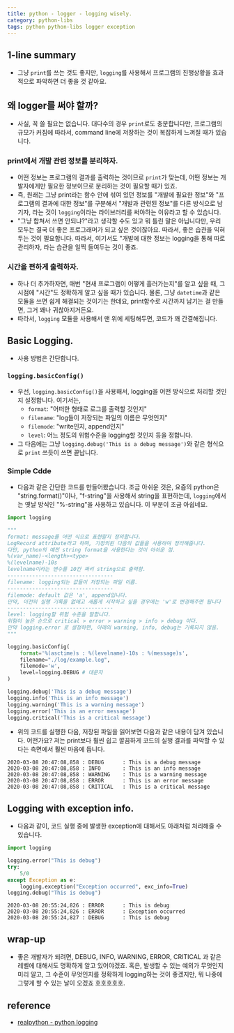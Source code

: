 ```yaml
---
title: python - logger - logging wisely. 
category: python-libs
tags: python python-libs logger exception
---
```


## 1-line summary 

- 그냥 `print`를 쓰는 것도 좋지만, `logging`를 사용해서 프로그램의 진행상황을 효과적으로 파악하면 더 좋을 것 같아요.


## 왜 logger를 써야 할까? 

- 사실, 꼭 쓸 필요는 없습니다. 대다수의 경우 `print`로도 충분합니다만, 프로그램의 규모가 커짐에 따라서, command line에 저장하는 것이 복잡하게 느껴질 때가 있습니다. 

### print에서 개발 관련 정보를 분리하자. 

- 어떤 정보는 프로그램의 결과를 출력하는 것이므로 `print`가 맞는데, 어떤 정보는 개발자에게만 필요한 정보이므로 분리하는 것이 필요할 때가 있죠.
- 즉, 원래는 그냥 print라는 함수 안에 섞여 있던 정보를 "개발에 필요한 정보"와 "프로그램의 결과에 대한 정보"를 구분해서 "개발과 관련된 정보"를 다른 방식으로 남기자, 라는 것이 `logging`이라는 라이브러리를 써야하는 이유라고 할 수 있습니다. 
- "그냥 합쳐서 쓰면 안되냐?"라고 생각할 수도 있고 뭐 틀린 말은 아닙니다만, 우리 모두는 결국 더 좋은 프로그래머가 되고 싶은 것이잖아요. 따라서, 좋은 습관을 익혀두는 것이 필요합니다. 따라서, 여기서도 "개발에 대한 정보는 logging을 통해 따로 관리하자, 라는 습관을 일찍 들여두는 것이 좋죠. 

### 시간을 편하게 출력하자.

- 하나 더 추가하자면, 매번 "현새 프로그램이 어떻게 흘러가는지"를 알고 싶을 때, 그 시점에 "시간"도 정확하게 알고 싶을 때가 있습니다. 물론, 그냥 `datetime`과 같은 모듈을 쓰면 쉽게 해결되는 것이기는 한데요, print함수로 시간까지 남기는 걸 만들면, 그거 꽤나 귀찮아지거든요.
- 따라서, `logging` 모듈을 사용해서 맨 위에 세팅해두면, 코드가 꽤 간결해집니다.


## Basic Logging. 

- 사용 방법은 간단합니다. 

### `logging.basicConfig()`

- 우선, `logging.basicConfig()`을 사용해서, logging을 어떤 방식으로 처리할 것인지 설정합니다. 여기서는, 
    - `format`: "어떠한 형태로 로그를 출력할 것인지"
    - `filename`: "log들이 저장되는 파일의 이름은 무엇인지"
    - `filemode`: "write인지, append인지"
    - `level`: 어느 정도의 위험수준을 logging할 것인지 등을 정합니다. 
- 그 다음에는 그냥 `logging.debug('This is a debug message')`와 같은 형식으로 `print` 쓰듯이 쓰면 끝납니다.

### Simple Cdde

- 다음과 같은 간단한 코드를 만들어봤습니다. 조금 아쉬운 것은, 요즘의 python은 "string.format()"이나, "f-string"을 사용해서 string을 표현하는데, `logging`에서는 옛날 방식인 "%-string"을 사용하고 있습니다. 이 부분이 조금 아쉽네요.

```python
import logging 

"""
format: message를 어떤 식으로 표현할지 정의합니다. 
LogRecord attribute라고 하며, 기정의된 다음의 값들을 사용하여 정리해줍니다.
다만, python의 예전 string format을 사용한다는 것이 아쉬운 점.
%(var_name)-<length><type>
%(levelname)-10s
levelname이라는 변수를 10칸 짜리 string으로 출력함. 
----------------------------------
filename: logging되는 값들이 저장되는 파일 이름. 
----------------------------------
filemode: default 값은 'a', append입니다. 
만약, 이전의 실행 기록을 없애고 새롭게 시작하고 싶을 경우에는 'w'로 변경해주면 됩니다
----------------------------------
level: logging할 위험 수준을 말합니다. 
위험이 높은 순으로 critical > error > warning > info > debug 이다. 
만약 logging.error 로 설정하면, 아래의 warning, info, debug는 기록되지 않음.
"""

logging.basicConfig(
    format='%(asctime)s : %(levelname)-10s : %(message)s',
    filename="./log/example.log",
    filemode='w', 
    level=logging.DEBUG # 대문자 
)

logging.debug('This is a debug message')
logging.info('This is an info message')
logging.warning('This is a warning message')
logging.error('This is an error message')
logging.critical('This is a critical message')

```

- 위의 코드를 실행한 다음, 저장된 파일을 읽어보면 다음과 같은 내용이 담겨 있습니다. 어떤가요? 저는 print보다 훨씬 쉽고 깔끔하게 코드의 실행 결과를 파악할 수 있다는 측면에서 훨씬 마음에 듭니다.

```
2020-03-08 20:47:08,858 : DEBUG      : This is a debug message
2020-03-08 20:47:08,858 : INFO       : This is an info message
2020-03-08 20:47:08,858 : WARNING    : This is a warning message
2020-03-08 20:47:08,858 : ERROR      : This is an error message
2020-03-08 20:47:08,858 : CRITICAL   : This is a critical message
```


## Logging with exception info. 

- 다음과 같이, 코드 실행 중에 발생한 exception에 대해서도 아래처럼 처리해줄 수 있습니다. 

```python
import logging 

logging.error("This is debug")
try:
    5/0
except Exception as e:
    logging.exception("Exception occurred", exc_info=True)
logging.debug("This is debug")
```

```
2020-03-08 20:55:24,826 : ERROR      : This is debug
2020-03-08 20:55:24,826 : ERROR      : Exception occurred
2020-03-08 20:55:24,827 : DEBUG      : This is debug
```


## wrap-up

- 좋은 개발자가 되려면, DEBUG, INFO, WARNING, ERROR, CRITICAL 과 같은 레벨에 대해서도 명확하게 알고 있어야겠죠. 혹은, 발생할 수 있는 예외가 무엇인지 미리 알고, 그 수준이 무엇인지를 정확하게 logging하는 것이 좋겠지만, 뭐 나중에 그렇게 할 수 있는 날이 오겠죠 호호호호호.


## reference

- [realpython - python logging](https://realpython.com/python-logging/)
